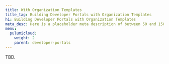```yaml
---
title: With Organization Templates
title_tag: Building Developer Portals with Organization Templates
h1: Building Developer Portals with Organization Templates
meta_desc: Here is a placeholder meta description of between 50 and 150 characters.
menu:
  pulumicloud:
    weight: 2
    parent: developer-portals
---
```


TBD.
